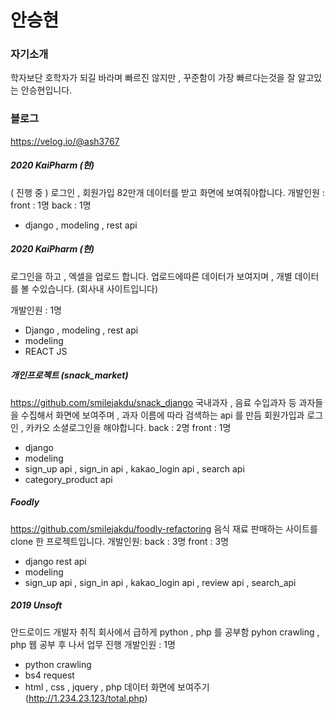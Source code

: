 # 안승현

### 자기소개

학자보단 호학자가 되길 바라며 빠르진 않지만 ,
꾸준함이 가장 빠르다는것을 잘 알고있는 안승현입니다.

### 블로그

https://velog.io/@ash3767

##### 2020 KaiPharm (현)

( 진행 중 )
로그인 , 회원가입 82만개 데이터를 받고 화면에 보여줘야합니다.
개발인원 :
front : 1명
back : 1명

- django , modeling , rest api

##### 2020 KaiPharm (현)

로그인을 하고 , 엑셀을 업로드 합니다.
업로드에따른 데이터가 보여지며 , 개별 데이터를 볼 수있습니다.
(회사내 사이트입니다)

개발인원 : 1명

- Django , modeling , rest api
- modeling
- REACT JS

##### 개인프로젝트 (snack_market)

https://github.com/smilejakdu/snack_django
국내과자 , 음료 수입과자 등 과자들을 수집해서 화면에 보여주며 ,
과자 이름에 따라 검색하는 api 를 만듬
회원가입과 로그인 , 카카오 소셜로그인을 해야합니다.
back : 2명
front : 1명

- django
- modeling
- sign_up api , sign_in api , kakao_login api , search api
- category_product api

##### Foodly

https://github.com/smilejakdu/foodly-refactoring
음식 재료 판매하는 사이트를 clone 한 프로젝트입니다.
개발인원:
back : 3명
front : 3명

- django rest api
- modeling
- sign_up api , sign_in api , kakao_login api , review api , search_api

##### 2019 Unsoft

안드로이드 개발자 취직
회사에서 급하게 python , php 를 공부함
pyhon crawling , php 웹 공부 후 나서 업무 진행
개발인원 : 1명

- python crawling
- bs4 request
- html , css , jquery , php 데이터 화면에 보여주기
  (http://1.234.23.123/total.php)
